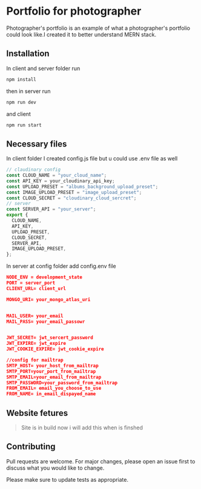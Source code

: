 # Portfolio for photographer

Photographer's portfolio is an example of what a photographer's portfolio could look like.I created it to better understand MERN stack.

## Installation

In client and server folder run 

```bash
npm install 
```
then in server run 

```bash
npm run dev 
```
and client 

```bash
npm run start 
```

## Necessary files

In client folder I created config.js file but u could use .env  file as well
```javascript
// claudinary config
const CLOUD_NAME = "your_cloud_name";
const API_KEY = your_cloudinary_api_key;
const UPLOAD_PRESET = "albums_background_upload_preset";
const IMAGE_UPLOAD_PRESET = "image_upload_preset";
const CLOUD_SECRET = "cloudinary_cloud_sercret";
// server
const SERVER_API = "your_server";
export {
  CLOUD_NAME,
  API_KEY,
  UPLOAD_PRESET,
  CLOUD_SECRET,
  SERVER_API,
  IMAGE_UPLOAD_PRESET,
};

```
In server at config folder add config.env file 


```json
NODE_ENV = development_state
PORT = server_port
CLIENT_URL= client_url

MONGO_URI= your_mongo_atlas_uri


MAIL_USER= your_email
MAIL_PASS= your_email_passowr


JWT_SECRET= jwt_sercert_password
JWT_EXPIRE= jwt_expire
JWT_COOKIE_EXPIRE= jwt_cookie_expire

//config for mailtrap
SMTP_HOST= your_host_from_mailtrap
SMTP_PORT=your_port_from_mailtrap
SMTP_EMAIL=your_email_from_mailtrap
SMTP_PASSWORD=your_password_from_mailtrap
FROM_EMAIL= email_you_choose_to_use
FROM_NAME= in_email_dispayed_name

```
## Website fetures

> Site is in build now i will add this when is finshed

## Contributing
Pull requests are welcome. For major changes, please open an issue first to discuss what you would like to change.

Please make sure to update tests as appropriate.

